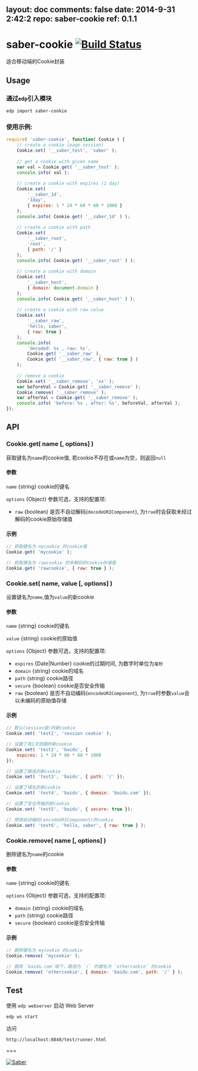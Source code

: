 layout: doc
comments: false
date: 2014-9-31 2:42:2
repo: saber-cookie
ref: 0.1.1
---

# saber-cookie [![Build Status](https://travis-ci.org/ecomfe/saber-cookie.png)](https://travis-ci.org/ecomfe/saber-cookie)

适合移动端的Cookie封装



## Usage

### 通过`edp`引入模块

    edp import saber-cookie

### 使用示例:

```javascript
require( 'saber-cookie', function( Cookie ) {
    // create a cookie (page-session)
    Cookie.set( '__saber_test', 'saber' );
    
    // get a cookie with given name
    var val = Cookie.get( '__saber_test' );
    console.info( val );
    
    // create a cookie with expires (1 day)
    Cookie.set(
        '__saber_1d',
        '1day',
        { expires: 1 * 24 * 60 * 60 * 1000 }
    );
    console.info( Cookie.get( '__saber_1d' ) );
    
    // create a cookie with path
    Cookie.set(
        '__saber_root',
        'root',
        { path: '/' }
    );
    console.info( Cookie.get( '__saber_root' ) );
    
    // create a cookie with domain
    Cookie.set(
        '__saber_host',
        { domain: document.domain }
    );
    console.info( Cookie.get( '__saber_host' ) );
    
    // create a cookie with raw value
    Cookie.set(
        '__saber_raw',
        'hello, saber',
        { raw: true }
    );
    console.info(
        'decoded: %s , raw: %s',
        Cookie.get( '__saber_raw' ),
        Cookie.get( '__saber_raw', { raw: true } )
    );
    
    // remove a cookie
    Cookie.set( '__saber_remove', 'xx' );
    var beforeVal = Cookie.get( '__saber_remove' );
    Cookie.remove( '__saber_remove' );
    var afterVal = Cookie.get( '__saber_remove' );
    console.info( 'before: %s , after: %s', beforeVal, afterVal );
});
```

## API

### Cookie.get( name [, options] )

获取键名为`name`的cookie值, 若cookie不存在或`name`为空，则返回`null`

#### 参数

`name` {string} cookie的键名

`options` {Object} 参数可选，支持的配置项:

* `raw` {boolean} 是否不自动解码(`decodeURIComponent`), 为`true`时会获取未经过解码的cookie原始存储值

#### 示例

```javascript
// 获取键名为 mycookie 的cookie值
Cookie.get( 'mycookie' );

// 获取键名为 rawcookie 的未解码的cookie存储值
Cookie.get( 'rawcookie', { raw: true } );
```

### Cookie.set( name, value [, options] )

设置键名为`name`,值为`value`的新cookie

#### 参数

`name` {string} cookie的键名

`value` {string} cookie的原始值

`options` {Object} 参数可选，支持的配置项:

* `expires` {Date|Number} cookie的过期时间, 为数字时单位为`毫秒`
* `domain` {string} cookie的域名
* `path` {string} cookie路径
* `secure` {boolean} cookie是否安全传输
* `raw` {boolean} 是否不自动编码(`encodeURIComponent`), 为`true`时参数`value`会以未编码的原始值存储

#### 示例

```javascript
// 默认(session级)的新cookie
Cookie.set( 'test1', 'session cookie' );

// 设置了有1天效期的新cookie
Cookie.set( 'test2', 'baidu', {
    expires: 1 * 24 * 60 * 60 * 1000
});

// 设置了路径的新cookie
Cookie.set( 'test3', 'baidu', { path: '/' });

// 设置了域名的新cookie
Cookie.set( 'test4', 'baidu', { domain: 'baidu.com' });

// 设置了安全传输的新cookie
Cookie.set( 'test5', 'baidu', { secure: true });

// 禁用自动编码(encodeURIComponent)的cookie
Cookie.set( 'test6', 'hello, saber', { raw: true } );
```

### Cookie.remove( name [, options] )

删除键名为`name`的cookie

#### 参数

`name` {string} cookie的键名

`options` {Object} 参数可选，支持的配置项:

* `domain` {string} cookie的域名
* `path` {string} cookie路径
* `secure` {boolean} cookie是否安全传输

#### 示例

```javascript
// 删除键名为 mycookie 的cookie
Cookie.remove( 'mycookie' );

// 删除 `baidu.com`域下，路径为 `/` 的键名为 `othercookie` 的cookie
Cookie.remove( 'othercookie', { domain: 'baidu.com', path: '/' } );
```

## Test

使用 `edp webserver` 启动 Web Server

    edp ws start

访问

    http://localhost:8848/test/runner.html

===

[![Saber](https://f.cloud.github.com/assets/157338/1485433/aeb5c72a-4714-11e3-87ae-7ef8ae66e605.png)](http://ecomfe.github.io/saber/)
